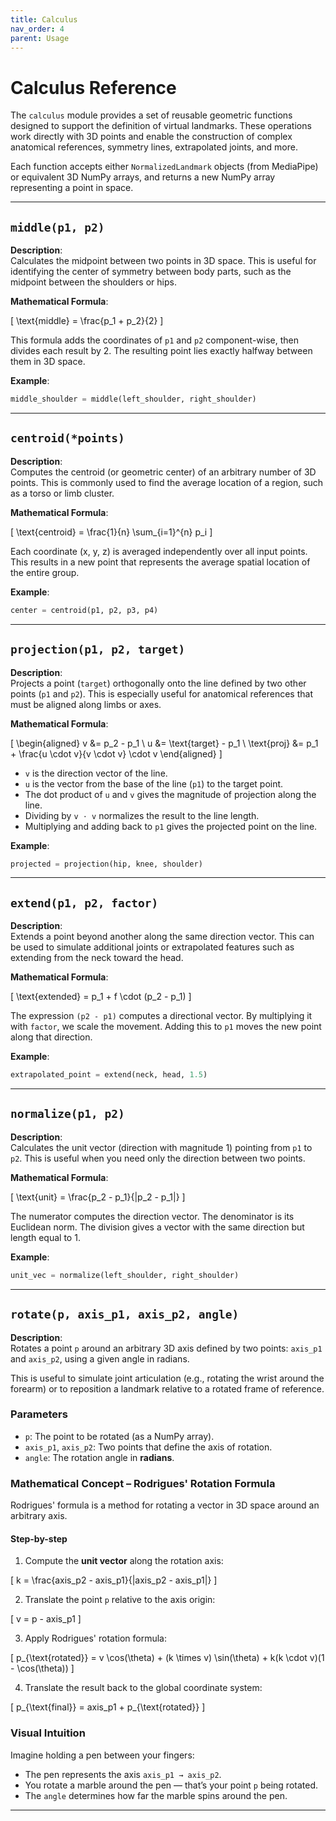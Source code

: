 ```yaml
---
title: Calculus
nav_order: 4
parent: Usage
---
```


# Calculus Reference

The `calculus` module provides a set of reusable geometric functions designed to support the definition of virtual landmarks. These operations work directly with 3D points and enable the construction of complex anatomical references, symmetry lines, extrapolated joints, and more.

Each function accepts either `NormalizedLandmark` objects (from MediaPipe) or equivalent 3D NumPy arrays, and returns a new NumPy array representing a point in space.

---

## `middle(p1, p2)`

**Description**:  
Calculates the midpoint between two points in 3D space. This is useful for identifying the center of symmetry between body parts, such as the midpoint between the shoulders or hips.

**Mathematical Formula**:

\[
\text{middle} = \frac{p_1 + p_2}{2}
\]

This formula adds the coordinates of `p1` and `p2` component-wise, then divides each result by 2. The resulting point lies exactly halfway between them in 3D space.

**Example**:
```python
middle_shoulder = middle(left_shoulder, right_shoulder)
```

---

## `centroid(*points)`

**Description**:  
Computes the centroid (or geometric center) of an arbitrary number of 3D points. This is commonly used to find the average location of a region, such as a torso or limb cluster.

**Mathematical Formula**:

\[
\text{centroid} = \frac{1}{n} \sum_{i=1}^{n} p_i
\]

Each coordinate (x, y, z) is averaged independently over all input points. This results in a new point that represents the average spatial location of the entire group.

**Example**:
```python
center = centroid(p1, p2, p3, p4)
```

---

## `projection(p1, p2, target)`

**Description**:  
Projects a point (`target`) orthogonally onto the line defined by two other points (`p1` and `p2`). This is especially useful for anatomical references that must be aligned along limbs or axes.

**Mathematical Formula**:

\[
\begin{aligned}
v &= p_2 - p_1 \\
u &= \text{target} - p_1 \\
\text{proj} &= p_1 + \frac{u \cdot v}{v \cdot v} \cdot v
\end{aligned}
\]


- `v` is the direction vector of the line.
- `u` is the vector from the base of the line (`p1`) to the target point.
- The dot product of `u` and `v` gives the magnitude of projection along the line.
- Dividing by `v ⋅ v` normalizes the result to the line length.
- Multiplying and adding back to `p1` gives the projected point on the line.

**Example**:
```python
projected = projection(hip, knee, shoulder)
```

---

## `extend(p1, p2, factor)`

**Description**:  
Extends a point beyond another along the same direction vector. This can be used to simulate additional joints or extrapolated features such as extending from the neck toward the head.

**Mathematical Formula**:

\[
\text{extended} = p_1 + f \cdot (p_2 - p_1)
\]


The expression `(p2 - p1)` computes a directional vector. By multiplying it with `factor`, we scale the movement. Adding this to `p1` moves the new point along that direction.

**Example**:
```python
extrapolated_point = extend(neck, head, 1.5)
```

---

## `normalize(p1, p2)`

**Description**:  
Calculates the unit vector (direction with magnitude 1) pointing from `p1` to `p2`. This is useful when you need only the direction between two points.

**Mathematical Formula**:

\[
\text{unit} = \frac{p_2 - p_1}{\|p_2 - p_1\|}
\]


The numerator computes the direction vector. The denominator is its Euclidean norm. The division gives a vector with the same direction but length equal to 1.

**Example**:
```python
unit_vec = normalize(left_shoulder, right_shoulder)
```

---

## `rotate(p, axis_p1, axis_p2, angle)`

**Description**:  
Rotates a point `p` around an arbitrary 3D axis defined by two points: `axis_p1` and `axis_p2`, using a given angle in radians.

This is useful to simulate joint articulation (e.g., rotating the wrist around the forearm) or to reposition a landmark relative to a rotated frame of reference.

### Parameters

- `p`: The point to be rotated (as a NumPy array).
- `axis_p1`, `axis_p2`: Two points that define the axis of rotation.
- `angle`: The rotation angle in **radians**.

### Mathematical Concept – Rodrigues' Rotation Formula

Rodrigues' formula is a method for rotating a vector in 3D space around an arbitrary axis.

#### Step-by-step

1. Compute the **unit vector** along the rotation axis:

\[
k = \frac{axis\_p2 - axis\_p1}{\|axis\_p2 - axis\_p1\|}
\]

2. Translate the point `p` relative to the axis origin:

\[
v = p - axis\_p1
\]

3. Apply Rodrigues' rotation formula:

\[
p_{\text{rotated}} = v \cos(\theta) + (k \times v) \sin(\theta) + k(k \cdot v)(1 - \cos(\theta))
\]

4. Translate the result back to the global coordinate system:

\[
p_{\text{final}} = axis\_p1 + p_{\text{rotated}}
\]

### Visual Intuition

Imagine holding a pen between your fingers:
- The pen represents the axis `axis_p1 → axis_p2`.
- You rotate a marble around the pen — that’s your point `p` being rotated.
- The `angle` determines how far the marble spins around the pen.

---